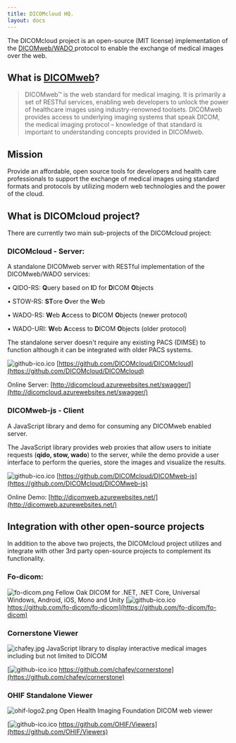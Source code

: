 ```yaml
---
title: DICOMcloud HQ.
layout: docs
---
```


The DICOMcloud project is an open-source (MIT license) implementation of the [DICOMweb/WADO ](https://dicomweb.hcintegrations.ca/) protocol to enable the exchange of medical images over the web.

## What is [DICOMweb](https://dicomweb.hcintegrations.ca/)?

> DICOMweb™ is the web standard for medical imaging. It is primarily a set of RESTful services, enabling web developers to unlock the power of healthcare images using industry-renowned toolsets. DICOMweb provides access to underlying imaging systems that speak DICOM, the medical imaging protocol – knowledge of that standard is important to understanding concepts provided in DICOMweb.

## Mission

Provide an affordable, open source tools for developers and health care professionals to support the exchange of medical images using standard formats and protocols by utilizing modern web technologies and the power of the cloud.

## What is DICOMcloud project?

There are currently two main sub-projects of the DICOMcloud project:

### DICOMcloud - Server:

A standalone DICOMweb server with RESTful implementation of the DICOMweb/WADO services:

• QIDO-RS: **Q**uery based on **I**D for **D**ICOM **O**bjects

• STOW-RS: **ST**ore **O**ver the **W**eb

• WADO-RS: **W**eb **A**ccess to **D**ICOM **O**bjects (newer protocol)

• WADO-URI: **W**eb **A**ccess to **D**ICOM **O**bjects (older protocol)

The standalone server doesn't require any existing PACS (DIMSE) to function although it can be integrated with older PACS systems.

![github-ico.ico](/uploads/github-ico.ico) [https://github.com/DICOMcloud/DICOMcloud](https://github.com/DICOMcloud/DICOMcloud)

Online Server: [http://dicomcloud.azurewebsites.net/swagger/](http://dicomcloud.azurewebsites.net/swagger/)

### DICOMweb-js - Client

A JavaScript library and demo for consuming any DICOMweb enabled server.

The JavaScript library provides web proxies that allow users to initiate requests (**qido, stow, wado**) to the server, while the demo provide a user interface to perform the queries, store the images and visualize the results.

![github-ico.ico](/uploads/github-ico.ico) [https://github.com/DICOMcloud/DICOMweb-js](https://github.com/DICOMcloud/DICOMweb-js)

Online Demo: [http://dicomweb.azurewebsites.net/](http://dicomweb.azurewebsites.net/)

## Integration with other open-source projects

In addition to the above two projects, the DICOMcloud project utilizes and integrate with other 3rd party open-source projects to complement its functionality.

### Fo-dicom:

![fo-dicom.png](/uploads/fo-dicom.png)
Fellow Oak DICOM for .NET, .NET Core, Universal Windows, Android, iOS, Mono and Unity
[![github-ico.ico](/uploads/github-ico.ico) https://github.com/fo-dicom/fo-dicom](https://github.com/fo-dicom/fo-dicom)


### Cornerstone Viewer
![chafey.jpg](/uploads/chafey.jpg)
JavaScript library to display interactive medical images including but not limited to DICOM

[![github-ico.ico](/uploads/github-ico.ico) https://github.com/chafey/cornerstone](https://github.com/chafey/cornerstone)

### OHIF Standalone Viewer
![ohif-logo2.png](/uploads/ohif-logo2.png)
Open Health Imaging Foundation DICOM web viewer

[![github-ico.ico](/uploads/github-ico.ico) https://github.com/OHIF/Viewers](https://github.com/OHIF/Viewers)